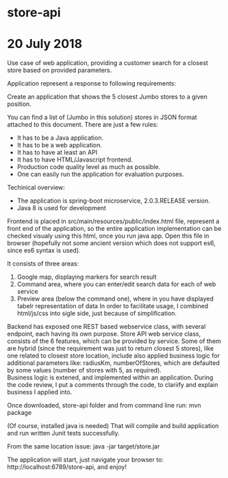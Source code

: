 # store-api
# 20 July 2018
Use case of web application, providing a customer search for a closest store based on provided parameters.

Application represent a response to following requirements:

Create an application that shows the 5 closest Jumbo stores to a given position.

You can find a list of (Jumbo in this solution) stores in JSON format attached to this document.
There are just a few rules:

-  It has to be a Java application.
-  It has to be a web application. 
-  It has to have at least an API
-  It has to have HTML/Javascript frontend.
-  Production code quality level as much as possible.
-  One can easily run the application for evaluation purposes.


Techinical overview:
 - The application is spring-boot microservice, 2.0.3.RELEASE version. 
 - Java 8 is used for development
 
 Frontend is placed in src/main/resources/public/index.html file, represent a front end of the application, so the entire application implementation can be checked visualy using this html, once you run java app. Open this file in browser (hopefully not some ancient version which does not support es6, since es6 syntax is used).

It consists of three areas:
1. Google map, displaying markers for search result
2. Command area, where you can enter/edit search data for each of web service
3. Preview area (below the command one), where in you have displayed tabelr representation of data
In order to facilitate usage, I combined html/js/css into sigle side, just because of simplification.

 
 Backend has exposed one REST based webservice class, with several endpoint, each having its own purpose. Store API web service class, consists of the 6 features, which can be
	  provided by service. Some of them are hybrid (since the requirement was just
	  to return closest 5 stores), like one related to closest store location,
	  include also applied business logic for additional parameters like: radiusKm,
	  numberOfStores, which are defaulted by some values (number of stores with 5,
	  as required). <br />
	  Business logic is extened, and implemented 
	  within an application. During the code review, I put a comments through the code, to clariify and explain business I applied into.

Once downloaded, store-api folder and from command line run: 
mvn package

(Of course, installed java is needed)
That will compile and build application and run written Junit tests successfully.

From the same location issue:
java -jar target/store.jar 

The application will start, just navigate your browser to: http://localhost:6789/store-api, and enjoy!
